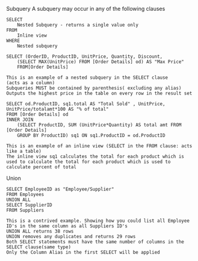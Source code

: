 Subquery
	A subquery may occur in any of the following clauses
	
	SELECT 
		Nested Subquery - returns a single value only 
	FROM
		Inline view
	WHERE
		Nested subquery
	
	SELECT (OrderID, ProductID, UnitPrice, Quantity, Discount,
		(SELECT MAX(UnitPrice) FROM [Order Details] od) AS "Max Price" 
		FROM[Order Details]
		
	This is an example of a nested subquery in the SELECT clause
	(acts as a column)
	Subqueries MUST be contained by parenthesis( excluding any alias)
	Outputs the highest price in the table on every row in the result set 
	
	SELECT od.ProductID, sq1.total AS "Total Sold" , UnitPrice, UnitPrice/totalamt*100 AS "% of total"
	FROM [Order Details] od 
	INNER JOIN 
		(SELECT ProductID, SUM (UnitPrice*Quantity) AS total amt FROM [Order Details] 
		GROUP BY ProductID) sq1 ON sq1.ProductID = od.ProductID
		
	This is an example of an inline view (SELECT in the FROM clause: acts like a table)
	The inline view sq1 calculates the total for each product which is used to calculate the total for each product which is used to calculate percent of total
	
Union
	
	SELECT EmployeeID as "Employee/Supplier" 
	FROM Employees
	UNION ALL
	SELECT SupplierID
	FROM Suppliers
	
	This is a contrived example. Showing how you could list all Employee ID's in the same column as all Suppliers ID's
	UNION ALL returns 38 rows
	UNION removes any duplicates and returns 29 rows
	Both SELECT statements must have the same number of columns in the SELECT clause(same type)
	Only the Column Alias in the first SELECT will be applied
	
